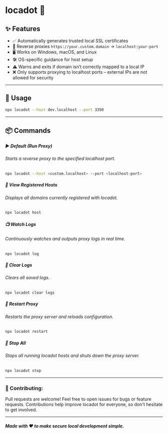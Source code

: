 # locadot 🔐

## ✨ Features

- ✅ Automatically generates trusted local SSL certificates
- 🔁 Reverse proxies `https://your.custom.domain` → `localhost:your-port`
- 🖥️ Works on Windows, macOS, and Linux
- 🛠️ OS-specific guidance for host setup
- ⚠️ Warns and exits if domain isn’t correctly mapped to a local IP
- ❌ Only supports proxying to localhost ports – external IPs are not allowed for security

---

## 🚀 Usage

```bash
npx locadot --host dev.localhost --port 3350
```

---

## 📦 Commands

##### ▶️ Default (Run Proxy)

###### Starts a reverse proxy to the specified localhost port.

```bash
npx locadot --host <custom.localhost> --port <localhost-port>
```

##### 🧾 View Registered Hosts

###### Displays all domains currently registered with locadot.

```bash
npx locadot host
```

##### 📺 Watch Logs

###### Continuously watches and outputs proxy logs in real time.

```bash
npx locadot log
```

##### 🧹 Clear Logs

###### Clears all saved logs.

```bash
npx locadot clear logs
```

##### 🔄 Restart Proxy

###### Restarts the proxy server and reloads configuration.

```bash
npx locadot restart
```

##### 🛑 Stop All

###### Stops all running locadot hosts and shuts down the proxy server.

```bash
npx locadot stop
```

---

### 🙌 Contributing:

Pull requests are welcome! Feel free to open issues for bugs or feature requests. Contributions help improve locadot for everyone, so don't hesitate to get involved.

---

##### Made with ❤️ to make secure local development simple.
